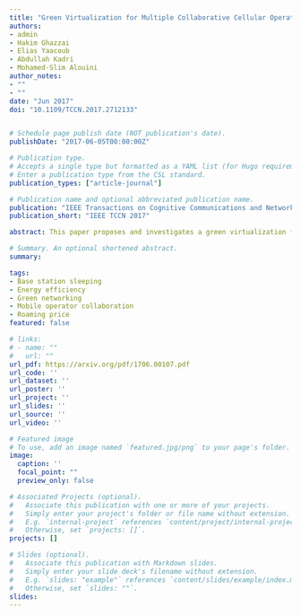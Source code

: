```yaml
---
title: "Green Virtualization for Multiple Collaborative Cellular Operators"
authors:
- admin
- Hakim Ghazzai
- Elias Yaacoub
- Abdullah Kadri
- Mohamed-Slim Alouini
author_notes:
- ""
- ""
date: "Jun 2017"
doi: "10.1109/TCCN.2017.2712133"


# Schedule page publish date (NOT publication's date).
publishDate: "2017-06-05T00:00:00Z"

# Publication type.
# Accepts a single type but formatted as a YAML list (for Hugo requirements).
# Enter a publication type from the CSL standard.
publication_types: ["article-journal"]

# Publication name and optional abbreviated publication name.
publication: "IEEE Transactions on Cognitive Communications and Networking ( Volume: 3, Issue: 3, September 2017)"
publication_short: "IEEE TCCN 2017"

abstract: This paper proposes and investigates a green virtualization framework for infrastructure sharing among multiple cellular operators whose networks are powered by a combination of conventional and renewable sources of energy. Under the proposed framework, the virtual network formed by unifying radio access infrastructures of all operators is optimized for minimum energy consumption by deactivating base stations (BSs) with low traffic loads. The users initially associated to those BSs are off-loaded to neighboring active ones. A fairness criterion for collaboration based on roaming prices is introduced to cover the additional energy costs incurred by host operators. The framework also ensures that any collaborating operator is not negatively affected by its participation in the proposed virtualization. A multi-objective linear programming problem is formulated to achieve energy and cost efficiency of the networks’ operation by identifying the set of inter-operator roaming prices. For the case when collaboration among all operators is infeasible due to profitability, capacity, or power constraints, an iterative algorithm is proposed to determine the groups of operators that can viably collaborate. Results show significant energy savings using the proposed virtualization as compared to the standalone case. Moreover, collaborative operators exploiting locally generated renewable energy are rewarded more than traditional ones.

# Summary. An optional shortened abstract.
summary:

tags:
- Base station sleeping
- Energy efficiency
- Green networking
- Mobile operator collaboration
- Roaming price
featured: false

# links:
# - name: ""
#   url: ""
url_pdf: https://arxiv.org/pdf/1706.00107.pdf
url_code: ''
url_dataset: ''
url_poster: ''
url_project: ''
url_slides: ''
url_source: ''
url_video: ''

# Featured image
# To use, add an image named `featured.jpg/png` to your page's folder.
image:
  caption: ''
  focal_point: ""
  preview_only: false

# Associated Projects (optional).
#   Associate this publication with one or more of your projects.
#   Simply enter your project's folder or file name without extension.
#   E.g. `internal-project` references `content/project/internal-project/index.md`.
#   Otherwise, set `projects: []`.
projects: []

# Slides (optional).
#   Associate this publication with Markdown slides.
#   Simply enter your slide deck's filename without extension.
#   E.g. `slides: "example"` references `content/slides/example/index.md`.
#   Otherwise, set `slides: ""`.
slides:
---
```


